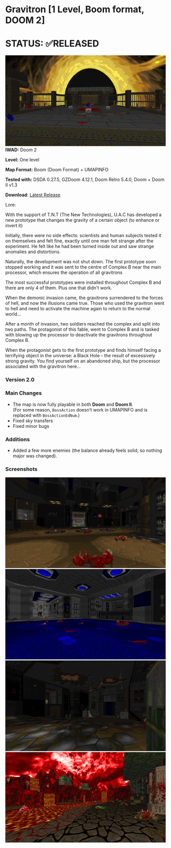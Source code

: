 # Gravitron [1 Level, Boom format, DOOM 2]
# STATUS: ✅RELEASED
![LOGO](./Screens/GRAVITRON5.png)
**IWAD:** Doom 2

**Level:** One level

**Map Format:** Boom (Doom Format) + UMAPINFO

**Tested with:** DSDA 0.27.5, GZDoom 4.12.1, Doom Retro 5.4.0, Doom + Doom II v1.3

**Download**: [Latest Release](https://github.com/Ear1h/WAD-GRAVITRON/releases/download/v2.0/Gravitron_v2.1.wad)

Lore: 

With the support of T.N.T (The New Technologies), U.A.C has developed a new prototype that changes the gravity of a certain object (to enhance or invert it)﻿

Initially, there were no side effects: scientists and human subjects tested it on themselves and felt fine, exactly until one man felt strange after the experiment. He felt like he had been turned inside out and saw strange anomalies and distortions. 

Naturally, the development was not shut down. The first prototype soon stopped working and it was sent to the centre of Complex B near the main processor, which ensures the operation of all gravitrons

The most successful prototypes were installed throughout Complex B and there are only 4 of them. Plus one that didn't work.

When the demonic invasion came, the gravitrons surrendered to the forces of hell, and now the illusions came true. Those who used the gravitron went to hell and need to activate the machine again to return to the normal world...

After a month of invasion, two soldiers reached the complex and split into two paths. The protagonist of this fable, went to Complex B and is tasked with blowing up the processor to deactivate the gravitrons throughout Complex B.

When the protagonist gets to the first prototype and finds himself facing a terrifying object in the universe: a Black Hole - the result of excessively strong gravity. You find yourself on an abandoned ship, but the processor associated with the gravitron here..﻿. 

### Version 2.0
### Main Changes  
- The map is now fully playable in both **Doom** and **Doom II**.  
  (For some reason, `BossAction` doesn’t work in UMAPINFO and is replaced with `BossActionEdNum`.)  
- Fixed sky transfers  
- Fixed minor bugs  

### Additions  
- Added a few more enemies (the balance already feels solid, so nothing major was changed). 

### Screenshots
![SCREEN1](./Screens/GRAVITRON1.png)
![SCREEN2](./Screens/GRAVITRON2.png)
![SCREEN3](./Screens/GRAVITRON3.png)
![SCREEN4](./Screens/GRAVITRON4.png)
